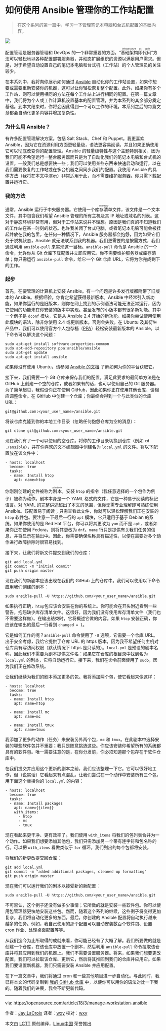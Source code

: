如何使用 Ansible 管理你的工作站配置
======

> 在这个系列的第一篇中，学习一下管理笔记本电脑和台式机配置的基础内容。

![](https://opensource.com/sites/default/files/styles/image-full-size/public/lead-images/computer_keyboard_laptop_development_code_woman.png?itok=vbYz6jjb)

配置管理是服务器管理和 DevOps 的一个非常重要的方面。“<ruby>基础架构即代码<rt>infrastructure as code</rt></ruby>”方法可以轻松地以各种配置部署服务器，并动态扩展组织的资源以满足用户需求。但是，对于希望自动设置自己的笔记本电脑和台式机（工作站）的个人管理员的关注较少。

在本系列中，我将向你展示如何通过 [Ansible][1] 自动化你的工作站设置，如果你想要或需要重新安装你的机器，这可以让你轻松恢复整个配置。此外，如果你有多个工作站，则可以使用相同的方法在每个工作站上进行相同的配置。在第一篇文章中，我们将为个人或工作计算机设置基本的配置管理，并为本系列的其余部分奠定基础。到本文结束时，你将会因此得到一个可以工作的环境。本系列之后的每篇文章都会自动化更多内容并增加复杂性。

### 为什么用 Ansible？

有许多配置管理解决方案，包括 Salt Stack、Chef 和 Puppet。我更喜欢 Ansible，因为它在资源利用方面更轻量级，语法更容易阅读，并且如果正确使用它可以彻底改变你的配置管理。Ansible 的轻量级特性与这个主题特别相关，因为我们可能不希望运行一整台服务器而只是为了自动化我们的笔记本电脑和台式机的设置。一般我们总是想要快一些；我们可以使用某些东西来快速启动和运行，以在我们需要恢复的工作站或在多台机器之间同步我们的配置。我使用 Ansible 的具体方法（我将在本文中演示）非常适用于此，而不需要维护服务器。你只需下载配置并运行它。

### 我的方法

通常，Ansible 运行于中央服务器。它使用一个<ruby>库存清单<rt>inventory</rt></ruby>文件，该文件是一个文本文件，其中包含我们希望 Ansible 管理的所有主机及其 IP 地址或域名的列表。这对于静态环境非常有用，但对于工作站来说并不理想。原因是我们真的不知道我们的工作站在某一时刻的状态。也许我关闭了台式电脑，或者笔记本电脑可能会被挂起并放在我的包里。在任何一种情况下，Ansible 服务器都会抱怨，因为如果它们处于脱机状态，Ansible 就无法联系到我的机器。我们更需要的是按需方式，我们通过利用 `ansible-pull` 来实现这一目标。`ansible-pull` 命令是 Ansible 的一个命令，允许你从 Git 仓库下载配置并立即应用它。你不需要维护服务器或库存清单；你只需运行 `ansible-pull` 命令，给它一个 Git 仓库 URL，它将为你完成剩下的工作。

### 起步

首先，在要管理的计算机上安装 Ansible。有一个问题是许多发行版都附带了旧版本的 Ansible。根据经验，你肯定希望获得最新版本。Ansible 中经常引入新功能，如果你运行的是旧版本，则你在网上找到的示例语法可能无法正常运行，因为它使用的功能未在你安装的版本中实现。甚至发布的小版本都有很多新功能。其中一个例子是 `dconf` 模块，它是从 Ansible 2.4 开始的新功能。如果你尝试使用使用此模块的语法，除非你使用 2.4 或更新版本，否则会失败。在 Ubuntu 及其衍生产品中，我们可以使用官方个人包存档（[PPA][2]）轻松安装最新版本的 Ansible。以下命令可以解决这个问题：

```
sudo apt-get install software-properties-common
sudo apt-add-repository ppa:ansible/ansible
sudo apt-get update
sudo apt-get install ansible
```

如果你没有使用 Ubuntu，请参阅 [Ansible 的文档][3] 了解如何为你的平台获取它。

接下来，我们需要一个 Git 仓库来保存我们的配置。满足此要求的最简单方法是在 GitHub 上创建一个空的仓库，或者如果有的话，也可以使用自己的 Git 服务器。为了简单起见，我假设你正在使用 GitHub，因此如果你正在使用其他仓库，请相应调整命令。在 GitHub 中创建一个仓库；你最终会得到一个与此类似的仓库 URL：

```
git@github.com:<your_user_name>/ansible.git
```

将该仓库克隆到你的本地工作目录（忽略任何抱怨仓库为空的消息）：

```
git clone git@github.com:<your_user_name>/ansible.git
```

现在我们有了一个可以使用的空仓库。将你的工作目录切换到仓库（例如 `cd ./ansible`），并在你喜欢的文本编辑器中创建名为 `local.yml` 的文件。将以下配置放在该文件中：

```
- hosts: localhost
  become: true
  tasks:
  - name: Install htop
    apt: name=htop
```

你刚刚创建的文件被称为<ruby>剧本<rt>playbook</rt></ruby>，安装 `htop` 的指令（我任意选择的一个包作为例子）被称为<ruby>动作<rt>play</rt></ruby>。剧本本身是一个 YAML 格式的文件，它是一种易于阅读的标记语言。对 YAML 的完整讲述超出了本文的范围，但你无需专业理解即可熟练使用 Ansible。该配置易于阅读；只需查看此文件，你就可以轻松理解我们正在安装的 `htop` 软件包。要注意一下最后一行的 `apt` 模块，它只适用于基于 Debian 的系统。如果你使用的是 Red Hat 平台，你可以将其更改为 `yum` 而不是 `apt`，或者如果你正在使用 Fedora，则将其更改为 `dnf`。`name` 行只是提供有关我们任务的信息，并将显示在输出中。因此，你需要确保名称具有描述性，以便在需要对多个动作进行故障排除时很容易找到。

接下来，让我们将新文件提交到我们的仓库：

```
git add local.yml
git commit -m "initial commit"
git push origin master
```

现在我们的新剧本应该出现在我们的 GitHub 上的仓库中。我们可以使用以下命令应用我们创建的剧本：

```
sudo ansible-pull -U https://github.com/<your_user_name>/ansible.git
```

如果执行正确，`htop`包应该会安装在你的系统上。你可能会在开头附近看到一些警告，抱怨缺少库存清单文件。这很好，因为我们没有使用库存清单文件（我们也不需要这样做）。在输出结束时，它将概述它做的内容。如果 `htop` 安装正确，你应该在输出的最后一行看到 `changed = 1`。

它是如何工作的呢？`ansible-pull` 命令使用了 `-U` 选项，它需要一个仓库 URL。出于安全考虑，我给它提供了仓库 URL 的 https 版本，因为我不希望任何主机对仓库具有写访问权限（默认情况下 https 是只读的）。`local.yml` 是预设的剧本名称，因此我们不需要为剧本提供文件名：如果它在仓库的根目录中找到名为 `local.yml` 的剧本，它将自动运行它。接下来，我们在命令前面使用了 `sudo`，因为我们正在修改系统。

让我们继续为我们的剧本添加更多的包。我将添加两个包，使它看起来像这样：

```
- hosts: localhost
  become: true
  tasks:
  - name: Install htop
    apt: name=htop

  - name: Install mc
    apt: name=mc
   
  - name: Install tmux
    apt: name=tmux
```

我添加了更多的动作（任务）来安装另外两个包，`mc` 和 `tmux`。在此剧本中选择安装的哪些软件包并不重要；我只是随意挑选这些。你应该安装你希望所有的系统都具有的软件包。唯一需要注意的是，在你分发前，你必须知道那个包存在于软件仓库中。

在我们提交并应用这个更新的剧本之前，我们应该整理一下它。它可以很好地工作，但（说实话）它看起来有点混乱。让我们尝试在一个动作中安装所有三个包。用下面这个替换你的 `local.yml` 的内容：

```
- hosts: localhost
  become: true
  tasks:
  - name: Install packages
    apt: name={{item}}
    with_items:
      - htop
      - mc
      - tmux
```

现在看起来更干净、更有效率了。我们使用 `with_items` 将我们的包列表合并为一个动作。如果我们想要添加其他包，我们只需添加另一个带有连字符和包名称的行。可以把 `with_items` 看做类似于 `for` 循环。我们列出的每个包都将安装。

将我们的新更改提交回仓库：

```
git add local.yml
git commit -m "added additional packages, cleaned up formatting"
git push origin master
```

现在我们可以运行我们的剧本以接受新的新配置：

```
sudo ansible-pull -U https://github.com/<your_user_name>/ansible.git
```

不可否认，这个例子还没有做多少事情；它所做的就是安装一些软件包。你可以使用包管理器更快地安装这些包。然而，随着这个系列的继续，这些例子将变得更加复杂，我们将自动化更多的东西。最后，你创建的 Ansible 配置将自动执行越来越多的任务。例如，我自己使用的那个配置可以自动安装数百个软件包、设置cron 作业、处理桌面配置等等。

从我们迄今为止所取得的成就来看，你可能已经有了大概了解。我们所要做的就是创建一个仓库，在该仓库中放置一个剧本，然后利用 `ansible-pull` 命令拉取该仓库并将其应用到我们的机器上。我们不需要设置服务器。将来，如果我们想要更改配置，我们可以拉取该仓库、更新它，然后将其推回到我们的仓库并应用它。如果我们要设置新机器，我们只需要安装 Ansible 并应用配置。

在下一篇文章中，我们将通过 cron 和一些其他项目进一步自动化。与此同时，我已将本文的代码复制到
[我的 GitHub 仓库][4] 中，以便你可以用你的语法对比一下我的。随着我们的进展，我会不断更新代码。

--------------------------------------------------------------------------------

via: https://opensource.com/article/18/3/manage-workstation-ansible

作者：[Jay LaCroix][a]
译者：[wxy](https://github.com/)
校对：[wxy](https://github.com/wxy)

本文由 [LCTT](https://github.com/LCTT/TranslateProject) 原创编译，[Linux中国](https://linux.cn/) 荣誉推出

[a]:https://opensource.com/users/jlacroix
[1]:https://www.ansible.com/
[2]:https://launchpad.net/ubuntu/+ppas
[3]:http://docs.ansible.com/ansible/latest/intro_installation.html
[4]:https://github.com/jlacroix82/ansible_article
